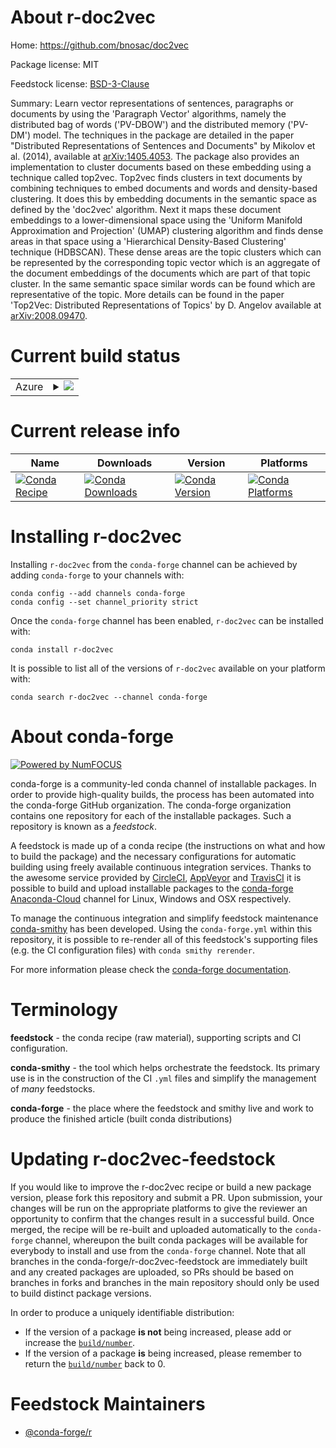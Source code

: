 About r-doc2vec
===============

Home: https://github.com/bnosac/doc2vec

Package license: MIT

Feedstock license: [BSD-3-Clause](https://github.com/conda-forge/r-doc2vec-feedstock/blob/master/LICENSE.txt)

Summary: Learn vector representations of sentences, paragraphs or documents by using the 'Paragraph Vector' algorithms, namely the distributed bag of words ('PV-DBOW') and the distributed memory ('PV-DM') model. The techniques in the package are detailed in the paper "Distributed Representations of Sentences and Documents" by Mikolov et al. (2014), available at <arXiv:1405.4053>. The package also provides an implementation to cluster documents based on these embedding using a technique called top2vec. Top2vec finds clusters in text documents by combining techniques to embed documents and words and density-based clustering. It does this by embedding documents in the semantic space as defined by the 'doc2vec' algorithm. Next it maps these document embeddings to a lower-dimensional space using the 'Uniform Manifold Approximation and Projection' (UMAP) clustering algorithm and finds dense areas in that space using a 'Hierarchical Density-Based Clustering' technique (HDBSCAN). These dense areas are the topic clusters which can be represented by the corresponding topic vector which is an aggregate of the document embeddings of the documents which are part of that topic cluster. In the same semantic space similar words can be found which are representative of the topic. More details can be found in the paper 'Top2Vec: Distributed Representations of Topics' by D. Angelov available at <arXiv:2008.09470>.

Current build status
====================


<table>
    
  <tr>
    <td>Azure</td>
    <td>
      <details>
        <summary>
          <a href="https://dev.azure.com/conda-forge/feedstock-builds/_build/latest?definitionId=13747&branchName=master">
            <img src="https://dev.azure.com/conda-forge/feedstock-builds/_apis/build/status/r-doc2vec-feedstock?branchName=master">
          </a>
        </summary>
        <table>
          <thead><tr><th>Variant</th><th>Status</th></tr></thead>
          <tbody><tr>
              <td>linux_64_r_base4.0</td>
              <td>
                <a href="https://dev.azure.com/conda-forge/feedstock-builds/_build/latest?definitionId=13747&branchName=master">
                  <img src="https://dev.azure.com/conda-forge/feedstock-builds/_apis/build/status/r-doc2vec-feedstock?branchName=master&jobName=linux&configuration=linux_64_r_base4.0" alt="variant">
                </a>
              </td>
            </tr><tr>
              <td>linux_64_r_base4.1</td>
              <td>
                <a href="https://dev.azure.com/conda-forge/feedstock-builds/_build/latest?definitionId=13747&branchName=master">
                  <img src="https://dev.azure.com/conda-forge/feedstock-builds/_apis/build/status/r-doc2vec-feedstock?branchName=master&jobName=linux&configuration=linux_64_r_base4.1" alt="variant">
                </a>
              </td>
            </tr><tr>
              <td>osx_64_r_base4.0</td>
              <td>
                <a href="https://dev.azure.com/conda-forge/feedstock-builds/_build/latest?definitionId=13747&branchName=master">
                  <img src="https://dev.azure.com/conda-forge/feedstock-builds/_apis/build/status/r-doc2vec-feedstock?branchName=master&jobName=osx&configuration=osx_64_r_base4.0" alt="variant">
                </a>
              </td>
            </tr><tr>
              <td>osx_64_r_base4.1</td>
              <td>
                <a href="https://dev.azure.com/conda-forge/feedstock-builds/_build/latest?definitionId=13747&branchName=master">
                  <img src="https://dev.azure.com/conda-forge/feedstock-builds/_apis/build/status/r-doc2vec-feedstock?branchName=master&jobName=osx&configuration=osx_64_r_base4.1" alt="variant">
                </a>
              </td>
            </tr><tr>
              <td>win_64_r_base4.0</td>
              <td>
                <a href="https://dev.azure.com/conda-forge/feedstock-builds/_build/latest?definitionId=13747&branchName=master">
                  <img src="https://dev.azure.com/conda-forge/feedstock-builds/_apis/build/status/r-doc2vec-feedstock?branchName=master&jobName=win&configuration=win_64_r_base4.0" alt="variant">
                </a>
              </td>
            </tr><tr>
              <td>win_64_r_base4.1</td>
              <td>
                <a href="https://dev.azure.com/conda-forge/feedstock-builds/_build/latest?definitionId=13747&branchName=master">
                  <img src="https://dev.azure.com/conda-forge/feedstock-builds/_apis/build/status/r-doc2vec-feedstock?branchName=master&jobName=win&configuration=win_64_r_base4.1" alt="variant">
                </a>
              </td>
            </tr>
          </tbody>
        </table>
      </details>
    </td>
  </tr>
</table>

Current release info
====================

| Name | Downloads | Version | Platforms |
| --- | --- | --- | --- |
| [![Conda Recipe](https://img.shields.io/badge/recipe-r--doc2vec-green.svg)](https://anaconda.org/conda-forge/r-doc2vec) | [![Conda Downloads](https://img.shields.io/conda/dn/conda-forge/r-doc2vec.svg)](https://anaconda.org/conda-forge/r-doc2vec) | [![Conda Version](https://img.shields.io/conda/vn/conda-forge/r-doc2vec.svg)](https://anaconda.org/conda-forge/r-doc2vec) | [![Conda Platforms](https://img.shields.io/conda/pn/conda-forge/r-doc2vec.svg)](https://anaconda.org/conda-forge/r-doc2vec) |

Installing r-doc2vec
====================

Installing `r-doc2vec` from the `conda-forge` channel can be achieved by adding `conda-forge` to your channels with:

```
conda config --add channels conda-forge
conda config --set channel_priority strict
```

Once the `conda-forge` channel has been enabled, `r-doc2vec` can be installed with:

```
conda install r-doc2vec
```

It is possible to list all of the versions of `r-doc2vec` available on your platform with:

```
conda search r-doc2vec --channel conda-forge
```


About conda-forge
=================

[![Powered by NumFOCUS](https://img.shields.io/badge/powered%20by-NumFOCUS-orange.svg?style=flat&colorA=E1523D&colorB=007D8A)](http://numfocus.org)

conda-forge is a community-led conda channel of installable packages.
In order to provide high-quality builds, the process has been automated into the
conda-forge GitHub organization. The conda-forge organization contains one repository
for each of the installable packages. Such a repository is known as a *feedstock*.

A feedstock is made up of a conda recipe (the instructions on what and how to build
the package) and the necessary configurations for automatic building using freely
available continuous integration services. Thanks to the awesome service provided by
[CircleCI](https://circleci.com/), [AppVeyor](https://www.appveyor.com/)
and [TravisCI](https://travis-ci.com/) it is possible to build and upload installable
packages to the [conda-forge](https://anaconda.org/conda-forge)
[Anaconda-Cloud](https://anaconda.org/) channel for Linux, Windows and OSX respectively.

To manage the continuous integration and simplify feedstock maintenance
[conda-smithy](https://github.com/conda-forge/conda-smithy) has been developed.
Using the ``conda-forge.yml`` within this repository, it is possible to re-render all of
this feedstock's supporting files (e.g. the CI configuration files) with ``conda smithy rerender``.

For more information please check the [conda-forge documentation](https://conda-forge.org/docs/).

Terminology
===========

**feedstock** - the conda recipe (raw material), supporting scripts and CI configuration.

**conda-smithy** - the tool which helps orchestrate the feedstock.
                   Its primary use is in the construction of the CI ``.yml`` files
                   and simplify the management of *many* feedstocks.

**conda-forge** - the place where the feedstock and smithy live and work to
                  produce the finished article (built conda distributions)


Updating r-doc2vec-feedstock
============================

If you would like to improve the r-doc2vec recipe or build a new
package version, please fork this repository and submit a PR. Upon submission,
your changes will be run on the appropriate platforms to give the reviewer an
opportunity to confirm that the changes result in a successful build. Once
merged, the recipe will be re-built and uploaded automatically to the
`conda-forge` channel, whereupon the built conda packages will be available for
everybody to install and use from the `conda-forge` channel.
Note that all branches in the conda-forge/r-doc2vec-feedstock are
immediately built and any created packages are uploaded, so PRs should be based
on branches in forks and branches in the main repository should only be used to
build distinct package versions.

In order to produce a uniquely identifiable distribution:
 * If the version of a package **is not** being increased, please add or increase
   the [``build/number``](https://docs.conda.io/projects/conda-build/en/latest/resources/define-metadata.html#build-number-and-string).
 * If the version of a package **is** being increased, please remember to return
   the [``build/number``](https://docs.conda.io/projects/conda-build/en/latest/resources/define-metadata.html#build-number-and-string)
   back to 0.

Feedstock Maintainers
=====================

* [@conda-forge/r](https://github.com/conda-forge/r/)

